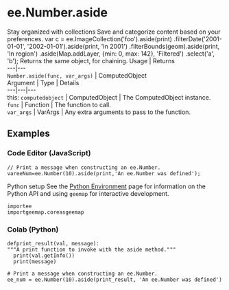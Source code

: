  
#  ee.Number.aside
Stay organized with collections  Save and categorize content based on your preferences. 
var c = ee.ImageCollection('foo').aside(print)
.filterDate('2001-01-01', '2002-01-01').aside(print, 'In 2001')
.filterBounds(geom).aside(print, 'In region')
.aside(Map.addLayer, {min: 0, max: 142}, 'Filtered')
.select('a', 'b');
Returns the same object, for chaining.
Usage | Returns  
---|---  
`Number.aside(func, var_args)` | ComputedObject  
Argument | Type | Details  
---|---|---  
this: `computedobject` | ComputedObject | The ComputedObject instance.  
`func` | Function | The function to call.  
`var_args` | VarArgs<Object> | Any extra arguments to pass to the function.  
## Examples
### Code Editor (JavaScript)
```
// Print a message when constructing an ee.Number.
vareeNum=ee.Number(10).aside(print,'An ee.Number was defined');
```

Python setup
See the [ Python Environment](https://developers.google.com/earth-engine/guides/python_install) page for information on the Python API and using `geemap` for interactive development.
```
importee
importgeemap.coreasgeemap
```

### Colab (Python)
```
defprint_result(val, message):
"""A print function to invoke with the aside method."""
  print(val.getInfo())
  print(message)

# Print a message when constructing an ee.Number.
ee_num = ee.Number(10).aside(print_result, 'An ee.Number was defined')
```

